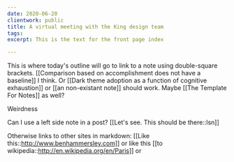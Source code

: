 ```yaml
---
date: 2020-06-20
clientwork: public
title: A virtual meeting with the King design team
tags:
excerpt: This is the text for the front page index

---
```


This is where today's outline will go to link to a note using double-square brackets. [[Comparison based on accomplishment does not have a baseline]] I think. Or [[Dark theme adoption as a function of cognitive exhaustion]] or [[an non-existant note]] should work. Maybe [[The Template For Notes]] as well?

Weirdness

Can I use a left side note in a post? [[Let's see. This should be there::lsn]]


Otherwise links to other sites in markdown: [[Like this::http://www.benhammersley.com]] or like this [[to wikipedia::http://en.wikipedia.org/en/Paris]] or 
